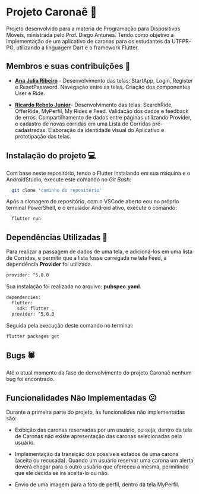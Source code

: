 
# **Projeto Caronaê 🚕**


Projeto desenvolvido para a matéria de Programação para Dispositivos Móveis, ministrada pelo Prof. Diego Antunes. Tendo como objetivo a implementação de um aplicativo de caronas para os estudantes da UTFPR-PG, utilizando a linguagem Dart e o framework Flutter.


## Membros e suas contribuições 📝

- **[Ana Julia Ribeiro](https://github.com/anajuliaribeiro)**  - Desenvolvimento das telas: StartApp, Login, Register e ResetPassword. Navegação entre as telas. Criação dos componentes User e Ride.

- **[Ricardo Rebelo Junior](https://github.com/Rebel0R)**-  Desenvolvimento das telas: SearchRide, OfferRide, MyPerfil, My Rides e Feed. Validação dos dados e feedback de erros. Compartilhamento de dados entre páginas utilizando Provider, e cadastro de novas corridas em uma Lista de Corridas pré-cadastradas. Elaboração da identidade visual do Aplicativo e prototipação das telas.



## Instalação do projeto 💻

Com base neste repositório, tendo o Flutter instalando em sua máquina e o AndroidStudio, execute este comando no *Git Bash*:

```bash
  git clone 'caminho do repositório'
```

Após a clonagem do repositório, com o VSCode aberto eou no próprio terminal PowerShell, e o emulador Android ativo, execute o comando:
```bash
  flutter run
```


## Dependências Utilizadas 📜

Para realizar a passagem de dados de uma tela, e adicioná-los em uma lista de Corridas, e permitir que a lista fosse carregada na tela Feed, a dependência **Provider** foi utilizada.

```bash
provider: ^5.0.0
```

Sua instalação foi realizada no arquivo: **pubspec.yaml**.

```bash
dependencies:
  flutter:
    sdk: flutter
  provider: ^5.0.0
```

Seguida pela execução deste comando no terminal:
```bash
flutter packages get 
```


## Bugs 🕷

Até o atual momento da fase de denvolvimento do projeto Caronaê nenhum bug foi encontrado.


## Funcionalidades Não Implementadas 😕
Durante a primeira parte do projeto, as funcionalides não implementadas são:

- Exibição das caronas reservadas por um usuário, ou seja, dentro da tela de Caronas não existe apresentação das caronas selecionadas pelo usuário.

- Implementação da transição dos possíveis estados de uma carona (aceita ou recusada). Quando um usuário reservar uma carona um alerta deverá chegar para o outro usuário que ofereceu a mesma, permitindo que ele decida se irá aceitá-lo ou não.

- Envio de uma imagem para a foto de perfil, dentro da tela MyPerfil.


